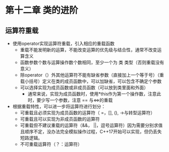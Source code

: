 # 第十二章 类的进阶

## 运算符重载

- 使用operator实现运算符重载，引入相应的重载函数
  - 重载不能发明新的运算，不能改变运算的优先级与结合性，通常不改变运算含义
  - 函数参数个数与运算操作数个数相同，至少一个为 类 类型（否则重载没有意义）
  - 除operator（）外其他运算符不能有缺省参数（直接加上一个等于号）（重载小括号）定义在类的成员函数中，可以加缺省，可以包含不确定个参数
  - 可以选择实现为成员函数或非成员函数（可以放到类里面和外面）
    - 通常来说，实现为成员函数时，使用*this作为第一个操作数，注意此时，要少写一个参数，注意 == 与<=>的重载
- 根据重载特性，可以进一步将运算符进行划分：
  - 可重载且必须实现为成员函数的运算符（ =，[], (), ->与转型运算符）
  - 可重载且可以实现为非成员函数的运算符
  - 可重载但不建议重载的运算符（&&， ||，逗号运算符）因为需要分别求值且顺序不定，没办法完全模拟操作过程，C++17开始可以实现，但仍丢失短路逻辑。
  - 不可重载运算符（？：运算符）